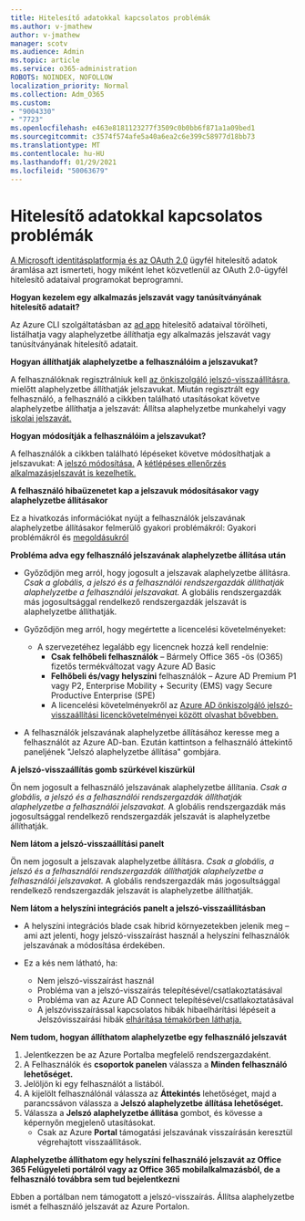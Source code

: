 ```yaml
---
title: Hitelesítő adatokkal kapcsolatos problémák
ms.author: v-jmathew
author: v-jmathew
manager: scotv
ms.audience: Admin
ms.topic: article
ms.service: o365-administration
ROBOTS: NOINDEX, NOFOLLOW
localization_priority: Normal
ms.collection: Adm_O365
ms.custom:
- "9004330"
- "7723"
ms.openlocfilehash: e463e8181123277f3509c0b0bb6f871a1a09bed1
ms.sourcegitcommit: c3574f574afe5a40a6ea2c6e399c58977d18bb73
ms.translationtype: MT
ms.contentlocale: hu-HU
ms.lasthandoff: 01/29/2021
ms.locfileid: "50063679"
---
```

# <a name="issues-with-credentials"></a>Hitelesítő adatokkal kapcsolatos problémák

[A Microsoft identitásplatformja és az OAuth 2.0](https://docs.microsoft.com/azure/active-directory/develop/v2-oauth2-client-creds-grant-flow) ügyfél hitelesítő adatok áramlása azt ismerteti, hogy miként lehet közvetlenül az OAuth 2.0-ügyfél hitelesítő adataival programokat beprogramni.

**Hogyan kezelem egy alkalmazás jelszavát vagy tanúsítványának hitelesítő adatait?**

Az Azure CLI szolgáltatásban az [ad app](https://docs.microsoft.com/cli/azure/ad/app/credential) hitelesítő adataival törölheti, listálhatja vagy alaphelyzetbe állíthatja egy alkalmazás jelszavát vagy tanúsítványának hitelesítő adatait.

**Hogyan állíthatják alaphelyzetbe a felhasználóim a jelszavukat?**

A felhasználóknak regisztrálniuk kell [az önkiszolgáló jelszó-visszaállításra,](https://docs.microsoft.com/azure/active-directory/user-help/active-directory-passwords-reset-register) mielőtt alaphelyzetbe állíthatják jelszavukat. Miután regisztrált egy felhasználó, a felhasználó a cikkben található utasításokat követve alaphelyzetbe állíthatja a jelszavát: Állítsa alaphelyzetbe munkahelyi vagy [iskolai jelszavát.](https://docs.microsoft.com/azure/active-directory/user-help/user-help-reset-password#how-to-reset-or-unlock-your-password-for-a-work-or-school-account)

**Hogyan módosítják a felhasználóim a jelszavukat?**

A felhasználók a cikkben található lépéseket követve módosíthatjak a jelszavukat: A [jelszó módosítása.](https://docs.microsoft.com/azure/active-directory/user-help/user-help-reset-password#how-to-change-your-password)
A [kétlépéses ellenőrzés alkalmazásjelszavát is kezelhetik.](https://docs.microsoft.com/azure/active-directory/user-help/multi-factor-authentication-end-user-app-passwords)

**A felhasználó hibaüzenetet kap a jelszavuk módosításakor vagy alaphelyzetbe állításakor**

Ez a hivatkozás információkat nyújt a felhasználók jelszavának alaphelyzetbe állításakor felmerülő gyakori problémákról: Gyakori problémákról és [megoldásukról](https://docs.microsoft.com/azure/active-directory/user-help/user-help-reset-password#common-problems-and-their-solutions)

**Probléma adva egy felhasználó jelszavának alaphelyzetbe állítása után**

- Győződjön meg arról, hogy jogosult a jelszavak alaphelyzetbe állításra. *Csak a globális, a jelszó és a felhasználói rendszergazdák állíthatják alaphelyzetbe a felhasználói jelszavakat.* A globális rendszergazdák más jogosultsággal rendelkező rendszergazdák jelszavát is alaphelyzetbe állíthatják.

- Győződjön meg arról, hogy megértette a licencelési követelményeket:

  - A szervezetéhez legalább egy licencnek hozzá kell rendelnie:
    - **Csak felhőbeli felhasználók** – Bármely Office 365 -ös (O365) fizetős termékváltozat vagy Azure AD Basic
    - **Felhőbeli és/vagy helyszíni** felhasználók – Azure AD Premium P1 vagy P2, Enterprise Mobility + Security (EMS) vagy Secure Productive Enterprise (SPE)
    - A licencelési követelményekről az [Azure AD önkiszolgáló jelszó-visszaállítási licenckövetelményei között olvashat bővebben.](https://docs.microsoft.com/azure/active-directory/active-directory-passwords-licensing)
- A felhasználók jelszavának alaphelyzetbe állításához keresse meg a felhasználót az Azure AD-ban. Ezután kattintson a felhasználó áttekintő paneljének "Jelszó alaphelyzetbe állítása" gombjára.

**A jelszó-visszaállítás gomb szürkével kiszürkül**

Ön nem jogosult a  felhasználó jelszavának alaphelyzetbe állítania. *Csak a globális, a jelszó és a felhasználói rendszergazdák állíthatják alaphelyzetbe a felhasználói jelszavakat.* A globális rendszergazdák más jogosultsággal rendelkező rendszergazdák jelszavát is alaphelyzetbe állíthatják.

**Nem látom a jelszó-visszaállítási panelt**

Ön nem jogosult a jelszavak alaphelyzetbe állításra. *Csak a globális, a jelszó és a felhasználói rendszergazdák állíthatják alaphelyzetbe a felhasználói jelszavakat.* A globális rendszergazdák más jogosultsággal rendelkező rendszergazdák jelszavát is alaphelyzetbe állíthatják.

**Nem látom a helyszíni integrációs panelt a jelszó-visszaállításban**

- A helyszíni integrációs blade csak hibrid környezetekben jelenik meg – ami azt jelenti, hogy jelszó-visszaírást használ a helyszíni felhasználók jelszavának a módosítása érdekében.

- Ez a kés nem látható, ha:

  - Nem jelszó-visszaírást használ
  - Probléma van a jelszó-visszaírás telepítésével/csatlakoztatásával
  - Probléma van az Azure AD Connect telepítésével/csatlakoztatásával
  - A jelszóvisszaírással kapcsolatos hibák hibaelhárítási lépéseit a Jelszóvisszaírási hibák [elhárítása témakörben láthatja.](https://docs.microsoft.com/azure/active-directory/authentication/troubleshoot-sspr-writeback)

**Nem tudom, hogyan állíthatom alaphelyzetbe egy felhasználó jelszavát**

1. Jelentkezzen be az Azure Portalba megfelelő rendszergazdaként.
2. A Felhasználók és **csoportok panelen** válassza a **Minden felhasználó lehetőséget.**
3. Jelöljön ki egy felhasználót a listából.
4. A kijelölt felhasználónál válassza az **Áttekintés** lehetőséget, majd a parancssávon válassza a **Jelszó alaphelyzetbe állítása lehetőséget.**
5. Válassza a **Jelszó alaphelyzetbe állítása** gombot, és kövesse a képernyőn megjelenő utasításokat.
    - Csak az Azure **Portal** támogatási jelszavának visszaírásán keresztül végrehajtott visszaállítások.

**Alaphelyzetbe állíthatom egy helyszíni felhasználó jelszavát az Office 365 Felügyeleti portálról vagy az Office 365 mobilalkalmazásból, de a felhasználó továbbra sem tud bejelentkezni**

Ebben a portálban nem támogatott a jelszó-visszaírás. Állítsa alaphelyzetbe ismét a felhasználó jelszavát az Azure Portalon.
